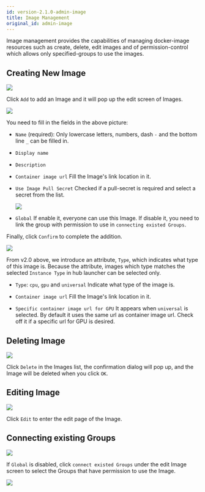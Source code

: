 ```yaml
---
id: version-2.1.0-admin-image
title: Image Management
original_id: admin-image
---
```


Image management provides the capabilities of managing docker-image resources such as create, delete, edit images and of permission-control which allows only specified-groups to use the images.

## Creating New Image

![](assets/image_3.png)

Click `Add` to add an Image and it will pop up the edit screen of Images.

![](assets/images_add.png)

You need to fill in the fields in the above picture:

+ `Name` (required): Only lowercase letters, numbers, dash `-` and the bottom line `_` can be filled in.

+ `Display name`

+ `Description`

+ `Container image url` Fill the Image's link location in it.

+ `Use Image Pull Secret` Checked if a pull-secret is required and select a secret from the list.

   ![](assets/images_pull_secret.png)

+ `Global` If enable it, everyone can use this Image. If disable it, you need to link the group with permission to use in `connecting existed Groups`.

Finally, click `Confirm` to complete the addition.

![](assets/image_type.png)

From v2.0 above, we introduce an attribute, `Type`, which indicates what type of this image is. Because the attribute, images which type matches the selected `Instance Type` in hub launcher can be selected only.

+ `Type`: `cpu`, `gpu` and `universal` Indicate what type of the image is.

+ `Container image url` Fill the Image's link location in it.

+ `Specific container image url for GPU` It appears when `universal` is selected. By default it uses the same url as container image url. Check off it if a specific url for GPU is desired.

## Deleting Image

![](assets/image_5.png)

Click `Delete` in the Images list, the confirmation dialog will pop up, and the Image will be deleted when you click `OK`.

## Editing Image

![](assets/image_4.png)

Click `Edit` to enter the edit page of the Image.

## Connecting existing Groups

![](assets/image_7.png)

If `Global` is disabled, click `connect existed Groups` under the edit Image screen to select the Groups that have permission to use the Image.

![](assets/image_8.png)
